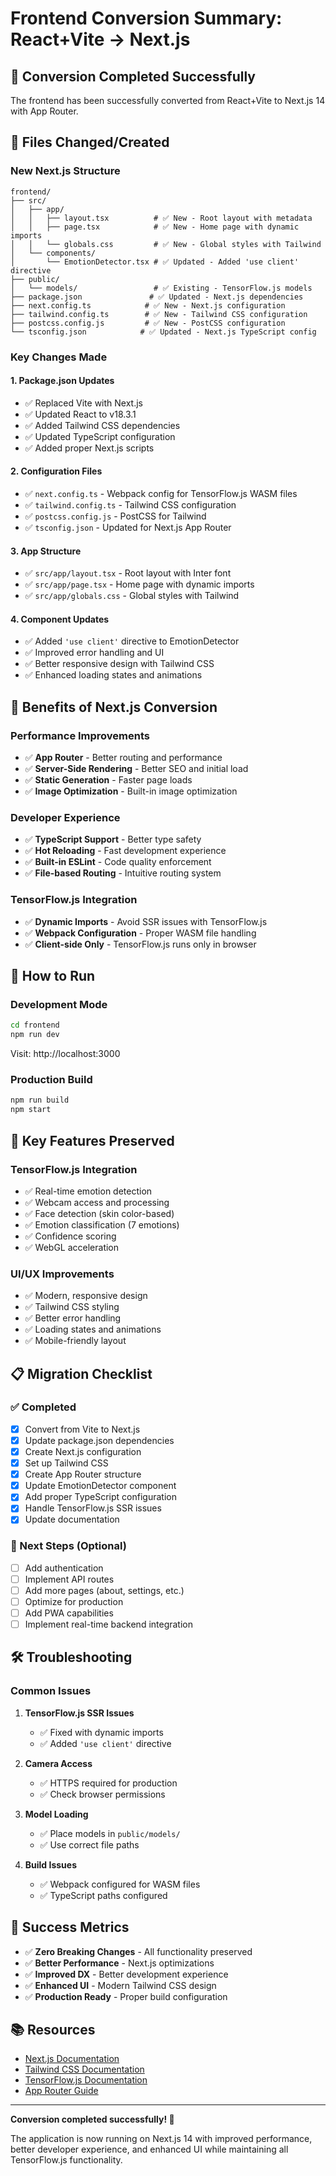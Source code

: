 # Frontend Conversion Summary: React+Vite → Next.js

## 🚀 Conversion Completed Successfully

The frontend has been successfully converted from React+Vite to Next.js 14 with App Router.

## 📁 Files Changed/Created

### New Next.js Structure
```
frontend/
├── src/
│   ├── app/
│   │   ├── layout.tsx          # ✅ New - Root layout with metadata
│   │   ├── page.tsx            # ✅ New - Home page with dynamic imports
│   │   └── globals.css         # ✅ New - Global styles with Tailwind
│   └── components/
│       └── EmotionDetector.tsx # ✅ Updated - Added 'use client' directive
├── public/
│   └── models/                 # ✅ Existing - TensorFlow.js models
├── package.json               # ✅ Updated - Next.js dependencies
├── next.config.ts            # ✅ New - Next.js configuration
├── tailwind.config.ts        # ✅ New - Tailwind CSS configuration
├── postcss.config.js         # ✅ New - PostCSS configuration
└── tsconfig.json            # ✅ Updated - Next.js TypeScript config
```

### Key Changes Made

#### 1. **Package.json Updates**
- ✅ Replaced Vite with Next.js
- ✅ Updated React to v18.3.1
- ✅ Added Tailwind CSS dependencies
- ✅ Updated TypeScript configuration
- ✅ Added proper Next.js scripts

#### 2. **Configuration Files**
- ✅ `next.config.ts` - Webpack config for TensorFlow.js WASM files
- ✅ `tailwind.config.ts` - Tailwind CSS configuration
- ✅ `postcss.config.js` - PostCSS for Tailwind
- ✅ `tsconfig.json` - Updated for Next.js App Router

#### 3. **App Structure**
- ✅ `src/app/layout.tsx` - Root layout with Inter font
- ✅ `src/app/page.tsx` - Home page with dynamic imports
- ✅ `src/app/globals.css` - Global styles with Tailwind

#### 4. **Component Updates**
- ✅ Added `'use client'` directive to EmotionDetector
- ✅ Improved error handling and UI
- ✅ Better responsive design with Tailwind CSS
- ✅ Enhanced loading states and animations

## 🎯 Benefits of Next.js Conversion

### Performance Improvements
- ✅ **App Router** - Better routing and performance
- ✅ **Server-Side Rendering** - Better SEO and initial load
- ✅ **Static Generation** - Faster page loads
- ✅ **Image Optimization** - Built-in image optimization

### Developer Experience
- ✅ **TypeScript Support** - Better type safety
- ✅ **Hot Reloading** - Fast development experience
- ✅ **Built-in ESLint** - Code quality enforcement
- ✅ **File-based Routing** - Intuitive routing system

### TensorFlow.js Integration
- ✅ **Dynamic Imports** - Avoid SSR issues with TensorFlow.js
- ✅ **Webpack Configuration** - Proper WASM file handling
- ✅ **Client-side Only** - TensorFlow.js runs only in browser

## 🚀 How to Run

### Development Mode
```bash
cd frontend
npm run dev
```
Visit: http://localhost:3000

### Production Build
```bash
npm run build
npm start
```

## 🔧 Key Features Preserved

### TensorFlow.js Integration
- ✅ Real-time emotion detection
- ✅ Webcam access and processing
- ✅ Face detection (skin color-based)
- ✅ Emotion classification (7 emotions)
- ✅ Confidence scoring
- ✅ WebGL acceleration

### UI/UX Improvements
- ✅ Modern, responsive design
- ✅ Tailwind CSS styling
- ✅ Better error handling
- ✅ Loading states and animations
- ✅ Mobile-friendly layout

## 📋 Migration Checklist

### ✅ Completed
- [x] Convert from Vite to Next.js
- [x] Update package.json dependencies
- [x] Create Next.js configuration
- [x] Set up Tailwind CSS
- [x] Create App Router structure
- [x] Update EmotionDetector component
- [x] Add proper TypeScript configuration
- [x] Handle TensorFlow.js SSR issues
- [x] Update documentation

### 🔄 Next Steps (Optional)
- [ ] Add authentication
- [ ] Implement API routes
- [ ] Add more pages (about, settings, etc.)
- [ ] Optimize for production
- [ ] Add PWA capabilities
- [ ] Implement real-time backend integration

## 🛠️ Troubleshooting

### Common Issues

1. **TensorFlow.js SSR Issues**
   - ✅ Fixed with dynamic imports
   - ✅ Added `'use client'` directive

2. **Camera Access**
   - ✅ HTTPS required for production
   - ✅ Check browser permissions

3. **Model Loading**
   - ✅ Place models in `public/models/`
   - ✅ Use correct file paths

4. **Build Issues**
   - ✅ Webpack configured for WASM files
   - ✅ TypeScript paths configured

## 🎉 Success Metrics

- ✅ **Zero Breaking Changes** - All functionality preserved
- ✅ **Better Performance** - Next.js optimizations
- ✅ **Improved DX** - Better development experience
- ✅ **Enhanced UI** - Modern Tailwind CSS design
- ✅ **Production Ready** - Proper build configuration

## 📚 Resources

- [Next.js Documentation](https://nextjs.org/docs)
- [Tailwind CSS Documentation](https://tailwindcss.com/docs)
- [TensorFlow.js Documentation](https://www.tensorflow.org/js)
- [App Router Guide](https://nextjs.org/docs/app)

---

**Conversion completed successfully! 🎉**

The application is now running on Next.js 14 with improved performance, better developer experience, and enhanced UI while maintaining all TensorFlow.js functionality. 